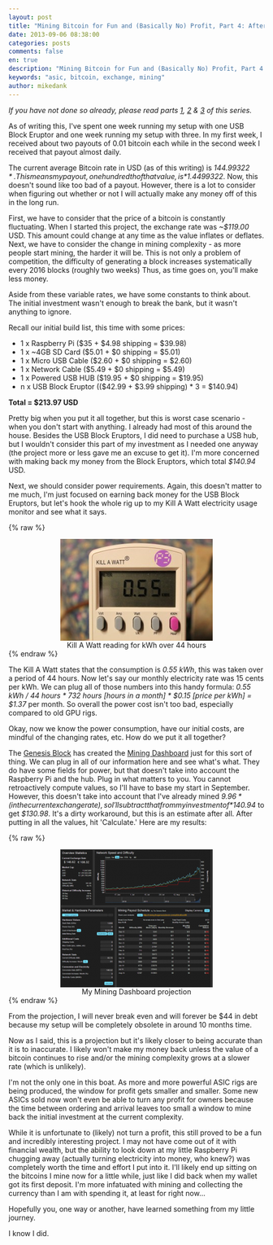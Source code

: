 ```yaml
---
layout: post
title: "Mining Bitcoin for Fun and (Basically No) Profit, Part 4: Aftermath"
date: 2013-09-06 08:38:00
categories: posts
comments: false
en: true
description: "Mining Bitcoin for Fun and (Basically No) Profit, Part 4: Aftermath"
keywords: "asic, bitcoin, exchange, mining"
author: mikedank
---
```


*If you have not done so already, please read parts [1](../mining-bitcoin-part1/), [2](../mining-bitcoin-part2/) & [3](../mining-bitcoin-part3/) of this series.*

As of writing this, I've spent one week running my setup with one USB Block Eruptor and one week running my setup with three. In my first week, I received about two payouts of 0.01 bitcoin each while in the second week I received that payout almost daily.

The current average Bitcoin rate in USD (as of this writing) is *$144.99322*. This means my payout, one hundredth of that value, is *$1.4499322*. Now, this doesn't sound like too bad of a payout. However, there is a lot to consider when figuring out whether or not I will actually make any money off of this in the long run.

First, we have to consider that the price of a bitcoin is constantly fluctuating. When I started this project, the exchange rate was *~$119.00* USD. This amount could change at any time as the value inflates or deflates. Next, we have to consider the change in mining complexity - as more people start mining, the harder it will be. This is not only a problem of competition, the difficulty of generating a block increases systematically every 2016 blocks (roughly two weeks) Thus, as time goes on, you'll make less money.

Aside from these variable rates, we have some constants to think about. The initial investment wasn't enough to break the bank, but it wasn't anything to ignore.

Recall our initial build list, this time with some prices:

* 1 x Raspberry Pi ($35 + $4.98 shipping = $39.98)
* 1 x ~4GB SD Card ($5.01 + $0 shipping = $5.01)
* 1 x Micro USB Cable ($2.60 + $0 shipping = $2.60)
* 1 x Network Cable ($5.49 + $0 shipping = $5.49)
* 1 x Powered USB HUB ($19.95 + $0 shipping = $19.95)
* n x USB Block Eruptor (($42.99 + $3.99 shipping) * 3 = $140.94)

**Total = $213.97 USD**

Pretty big when you put it all together, but this is worst case scenario - when you don't start with anything. I already had most of this around the house. Besides the USB Block Eruptors, I did need to purchase a USB hub, but I wouldn't consider this part of my investment as I needed one anyway (the project more or less gave me an excuse to get it). I'm more concerned with making back my money from the Block Eruptors, which total *$140.94* USD.

Next, we should consider power requirements. Again, this doesn't matter to me much, I'm just focused on earning back money for the USB Block Eruptors, but let's hook the whole rig up to my Kill A Watt electricity usage monitor and see what it says.

{% raw %}<center><a href="/assets/img/2013-09-06-mining-bitcoin-part4-01.jpg"><img style="width: 80%; max-width: 300px; display: block; margin: 0 auto; border 0" src="/assets/img/2013-09-06-mining-bitcoin-part4-01-sm.jpg"></a><figquote>Kill A Watt reading for kWh over 44 hours</figquote><br></center>{% endraw %}

The Kill A Watt states that the consumption is *0.55 kWh*, this was taken over a period of 44 hours. Now let's say our monthly electricity rate was 15 cents per kWh. We can plug all of those numbers into this handy formula: *0.55 kWh / 44 hours * 732 hours [hours in a month] * $0.15 [price per kWh] = $1.37* per month. So overall the power cost isn't too bad, especially compared to old GPU rigs.

Okay, now we know the power consumption, have our initial costs, are mindful of the changing rates, etc. How do we put it all together?

The [Genesis Block](http://thegenesisblock.com/) has created the [Mining Dashboard](http://mining.thegenesisblock.com/) just for this sort of thing. We can plug in all of our information here and see what's what. They do have some fields for power, but that doesn't take into account the Raspberry Pi and the hub. Plug in what matters to you. You cannot retroactively compute values, so I'll have to base my start in September. However, this doesn't take into account that I've already mined *$9.96* (in the current exchange rate), so I'll subtract that from my investment of *$140.94* to get *$130.98*. It's a dirty workaround, but this is an estimate after all. After putting in all the values, hit 'Calculate.' Here are my results:

{% raw %}<center><a href="/assets/img/2013-09-06-mining-bitcoin-part4-02.png"><img style="width: 80%; max-width: 300px; display: block; margin: 0 auto; border 0" src="/assets/img/2013-09-06-mining-bitcoin-part4-02-sm.png"></a><figquote>My Mining Dashboard projection</figquote><br></center>{% endraw %}

From the projection, I will never break even and will forever be $44 in debt because my setup will be completely obsolete in around 10 months time.

Now as I said, this is a projection but it's likely closer to being accurate than it is to inaccurate. I likely won't make my money back unless the value of a bitcoin continues to rise and/or the mining complexity grows at a slower rate (which is unlikely).

I'm not the only one in this boat. As more and more powerful ASIC rigs are being produced, the window for profit gets smaller and smaller. Some new ASICs sold now won't even be able to turn any profit for owners because the time between ordering and arrival leaves too small a window to mine back the initial investment at the current complexity.

While it is unfortunate to (likely) not turn a profit, this still proved to be a fun and incredibly interesting project. I may not have come out of it with financial wealth, but the ability to look down at my little Raspberry Pi chugging away (actually turning electricity into money, who knew?) was completely worth the time and effort I put into it. I'll likely end up sitting on the bitcoins I mine now for a little while, just like I did back when my wallet got its first deposit. I'm more infatuated with mining and collecting the currency than I am with spending it, at least for right now...

Hopefully you, one way or another, have learned something from my little journey.

I know I did.
